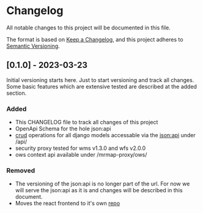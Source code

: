 # Changelog

All notable changes to this project will be documented in this file.

The format is based on [Keep a Changelog](https://keepachangelog.com/en/1.0.0/),
and this project adheres to [Semantic Versioning](https://semver.org/spec/v2.0.0.html).


## [0.1.0] - 2023-03-23

Initial versioning starts here. Just to start versioning and track all changes. Some basic features which are extensive tested are described at the added section.

### Added

- This CHANGELOG file to track all changes of this project
- OpenApi Schema for the hole json:api
- [crud](https://de.wikipedia.org/wiki/CRUD) operations for all django models accessable via the [json:api](https://jsonapi.org/) under /api/
- security proxy tested for wms v1.3.0 and wfs v2.0.0
- ows context api available under /mrmap-proxy/ows/


### Removed

- The versioning of the json:api is no longer part of the url. For now we will serve the json:api as it is and changes will be described in this document.
- Moves the react frontend to it's own [repo](https://github.com/mrmap-community/mrmap-react-frontend)